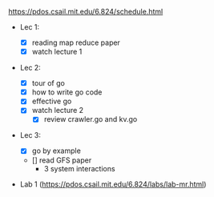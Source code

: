 https://pdos.csail.mit.edu/6.824/schedule.html

- Lec 1:
	- [x] reading map reduce paper
	- [x] watch lecture 1
- Lec 2:
	- [x] tour of go
	- [x] how to write go code
	- [x] effective go
	- [x] watch lecture 2
		- [x] review crawler.go and kv.go
- Lec 3:
	- [x] go by example
	- [] read GFS paper
		- 3 system interactions

- Lab 1 (https://pdos.csail.mit.edu/6.824/labs/lab-mr.html)

